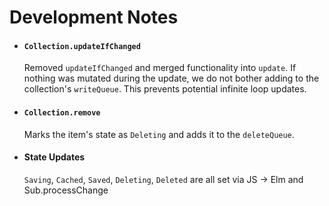 # Development Notes

- #### `Collection.updateIfChanged`

    Removed `updateIfChanged` and merged functionality into `update`.
    If nothing was mutated during the update, we do not bother adding to the
    collection's `writeQueue`. This prevents potential infinite loop updates.
    
- #### `Collection.remove`

    Marks the item's state as `Deleting` and adds it to the `deleteQueue`.
    
- #### State Updates

    `Saving`, `Cached`, `Saved`, `Deleting`, `Deleted` are all set via JS -> Elm
    and Sub.processChange